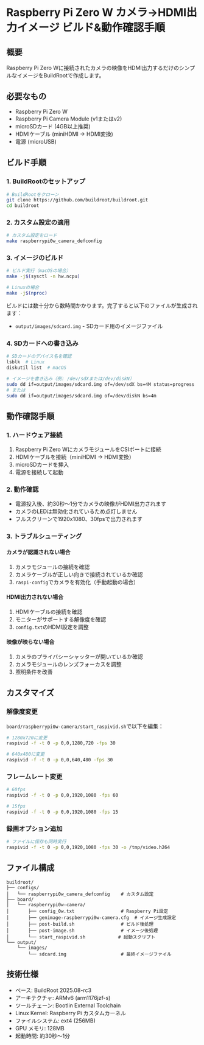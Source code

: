 # Raspberry Pi Zero W カメラ→HDMI出力イメージ ビルド&動作確認手順

## 概要
Raspberry Pi Zero Wに接続されたカメラの映像をHDMI出力するだけのシンプルなイメージをBuildRootで作成します。

## 必要なもの
- Raspberry Pi Zero W
- Raspberry Pi Camera Module (v1またはv2)
- microSDカード (4GB以上推奨)
- HDMIケーブル (miniHDMI → HDMI変換)
- 電源 (microUSB)

## ビルド手順

### 1. BuildRootのセットアップ
```bash
# BuildRootをクローン
git clone https://github.com/buildroot/buildroot.git
cd buildroot
```

### 2. カスタム設定の適用
```bash
# カスタム設定をロード
make raspberrypi0w_camera_defconfig
```

### 3. イメージのビルド
```bash
# ビルド実行（macOSの場合）
make -j$(sysctl -n hw.ncpu)

# Linuxの場合
make -j$(nproc)
```

ビルドには数十分から数時間かかります。完了すると以下のファイルが生成されます：
- `output/images/sdcard.img` - SDカード用のイメージファイル

### 4. SDカードへの書き込み
```bash
# SDカードのデバイス名を確認
lsblk  # Linux
diskutil list  # macOS

# イメージを書き込み（例: /dev/sdXまたは/dev/diskN）
sudo dd if=output/images/sdcard.img of=/dev/sdX bs=4M status=progress
# または
sudo dd if=output/images/sdcard.img of=/dev/diskN bs=4m
```

## 動作確認手順

### 1. ハードウェア接続
1. Raspberry Pi Zero WにカメラモジュールをCSIポートに接続
2. HDMIケーブルを接続（miniHDMI → HDMI変換）
3. microSDカードを挿入
4. 電源を接続して起動

### 2. 動作確認
- 電源投入後、約30秒～1分でカメラの映像がHDMI出力されます
- カメラのLEDは無効化されているため点灯しません
- フルスクリーンで1920x1080、30fpsで出力されます

### 3. トラブルシューティング

#### カメラが認識されない場合
1. カメラモジュールの接続を確認
2. カメラケーブルが正しい向きで接続されているか確認
3. `raspi-config`でカメラを有効化（手動起動の場合）

#### HDMI出力されない場合
1. HDMIケーブルの接続を確認
2. モニターがサポートする解像度を確認
3. `config.txt`のHDMI設定を調整

#### 映像が映らない場合
1. カメラのプライバシーシャッターが開いているか確認
2. カメラモジュールのレンズフォーカスを調整
3. 照明条件を改善

## カスタマイズ

### 解像度変更
`board/raspberrypi0w-camera/start_raspivid.sh`で以下を編集：
```bash
# 1280x720に変更
raspivid -f -t 0 -p 0,0,1280,720 -fps 30

# 640x480に変更
raspivid -f -t 0 -p 0,0,640,480 -fps 30
```

### フレームレート変更
```bash
# 60fps
raspivid -f -t 0 -p 0,0,1920,1080 -fps 60

# 15fps
raspivid -f -t 0 -p 0,0,1920,1080 -fps 15
```

### 録画オプション追加
```bash
# ファイルに保存も同時実行
raspivid -f -t 0 -p 0,0,1920,1080 -fps 30 -o /tmp/video.h264
```

## ファイル構成

```
buildroot/
├── configs/
│   └── raspberrypi0w_camera_defconfig    # カスタム設定
├── board/
│   └── raspberrypi0w-camera/
│       ├── config_0w.txt                 # Raspberry Pi設定
│       ├── genimage-raspberrypi0w-camera.cfg  # イメージ生成設定
│       ├── post-build.sh                 # ビルド後処理
│       ├── post-image.sh                 # イメージ後処理
│       └── start_raspivid.sh            # 起動スクリプト
└── output/
    └── images/
        └── sdcard.img                    # 最終イメージファイル
```

## 技術仕様
- ベース: BuildRoot 2025.08-rc3
- アーキテクチャ: ARMv6 (arm1176jzf-s)
- ツールチェーン: Bootlin External Toolchain
- Linux Kernel: Raspberry Pi カスタムカーネル
- ファイルシステム: ext4 (256MB)
- GPU メモリ: 128MB
- 起動時間: 約30秒～1分